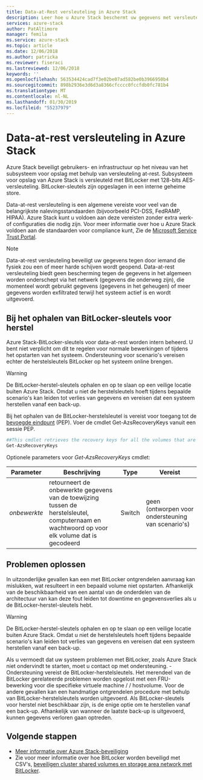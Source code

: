 ```yaml
---
title: Data-at-Rest versleuteling in Azure Stack
description: Leer hoe u Azure Stack beschermt uw gegevens met versleuteling-at-rest
services: azure-stack
author: PatAltimore
manager: femila
ms.service: azure-stack
ms.topic: article
ms.date: 12/06/2018
ms.author: patricka
ms.reviewer: fiseraci
ms.lastreviewed: 12/06/2018
keywords: ''
ms.openlocfilehash: 563534424cad7f3e02be07ad582be0b3966950b4
ms.sourcegitcommit: 898b2936e3d6d3a8366cfcccc0fccfdb0fc781b4
ms.translationtype: MT
ms.contentlocale: nl-NL
ms.lasthandoff: 01/30/2019
ms.locfileid: "55237979"
---
```

# <a name="data-at-rest-encryption-in-azure-stack"></a>Data-at-rest versleuteling in Azure Stack

Azure Stack beveiligt gebruikers- en infrastructuur op het niveau van het subsysteem voor opslag met behulp van versleuteling at-rest. Subsysteem voor opslag van Azure Stack is versleuteld met BitLocker met 128-bits AES-versleuteling. BitLocker-sleutels zijn opgeslagen in een interne geheime store.

Data-at-rest versleuteling is een algemene vereiste voor veel van de belangrijkste nalevingsstandaarden (bijvoorbeeld PCI-DSS, FedRAMP, HIPAA). Azure Stack kunt u voldoen aan deze vereisten zonder extra werk-of configuraties die nodig zijn. Voor meer informatie over hoe u Azure Stack voldoen aan de standaarden voor compliance kunt, Zie de [Microsoft Service Trust Portal](https://aka.ms/AzureStackCompliance).

> [!NOTE]
> Data-at-rest versleuteling beveiligt uw gegevens tegen door iemand die fysiek zou een of meer harde schijven wordt geopend. Data-at-rest versleuteling biedt geen bescherming tegen de gegevens in het algemeen worden onderschept via het netwerk (gegevens die onderweg zijn), die momenteel wordt gebruikt gegevens (gegevens in het geheugen) of meer gegevens worden exfiltrated terwijl het systeem actief is en wordt uitgevoerd.

## <a name="retrieving-bitlocker-recovery-keys"></a>Bij het ophalen van BitLocker-sleutels voor herstel

Azure Stack-BitLocker-sleutels voor data-at-rest worden intern beheerd. U bent niet verplicht om dit te regelen voor normale bewerkingen of tijdens het opstarten van het systeem. Ondersteuning voor scenario's vereisen echter de herstelsleutels BitLocker op het systeem online brengen.  

> [!WARNING]
> De BitLocker-herstel-sleutels ophalen en op te slaan op een veilige locatie buiten Azure Stack. Omdat u niet de herstelsleutels hoeft tijdens bepaalde scenario's kan leiden tot verlies van gegevens en vereisen dat een systeem herstellen vanaf een back-up.

Bij het ophalen van de BitLocker-herstelsleutel is vereist voor toegang tot de [bevoegde eindpunt](azure-stack-privileged-endpoint.md) (PEP). Voer de cmdlet Get-AzsRecoveryKeys vanuit een sessie PEP.

```powershell
##This cmdlet retrieves the recovery keys for all the volumes that are encrypted with BitLocker.
Get-AzsRecoveryKeys
```

Optionele parameters voor *Get-AzsRecoveryKeys* cmdlet:

| Parameter | Beschrijving | Type | Vereist |
|---------|---------|---------|---------|
|*onbewerkte* | retourneert de onbewerkte gegevens van de toewijzing tussen de herstelsleutel, computernaam en wachtwoord op voor elk volume dat is gecodeerd  | Switch | geen (ontworpen voor ondersteuning van scenario's)|


## <a name="troubleshoot-issues"></a>Problemen oplossen

In uitzonderlijke gevallen kan een met BitLocker ontgrendelen aanvraag kan mislukken, wat resulteert in een bepaald volume niet opstarten. Afhankelijk van de beschikbaarheid van een aantal van de onderdelen van de architectuur van kan deze fout leiden tot downtime en gegevensverlies als u de BitLocker-herstel-sleutels hebt.

> [!WARNING]
> De BitLocker-herstel-sleutels ophalen en op te slaan op een veilige locatie buiten Azure Stack. Omdat u niet de herstelsleutels hoeft tijdens bepaalde scenario's kan leiden tot verlies van gegevens en vereisen dat een systeem herstellen vanaf een back-up.

Als u vermoedt dat uw systeem problemen met BitLocker, zoals Azure Stack niet ondervindt te starten, moet u contact op met ondersteuning. -Ondersteuning vereist de BitLocker-herstelsleutels. Het merendeel van de BitLocker gerelateerde problemen worden opgelost met een FRU-bewerking voor die specifieke virtuele machine / / hostvolume. Voor de andere gevallen kan een handmatige ontgrendelen procedure met behulp van BitLocker-herstelsleutels worden uitgevoerd. Als BitLocker-sleutels voor herstel niet beschikbaar zijn, is de enige optie om te herstellen vanaf een back-up. Afhankelijk van wanneer de laatste back-up is uitgevoerd, kunnen gegevens verloren gaan optreden.

## <a name="next-steps"></a>Volgende stappen

- [Meer informatie over Azure Stack-beveiliging](azure-stack-security-foundations.md)
- Zie voor meer informatie over hoe BitLocker worden beveiligd met CSV's, [beveiligen cluster shared volumes en storage area network met BitLocker](https://docs.microsoft.com/windows/security/information-protection/bitlocker/protecting-cluster-shared-volumes-and-storage-area-networks-with-bitlocker).